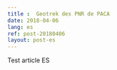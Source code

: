 ```yaml
---
title :  Geotrek des PNR de PACA
date: 2018-04-06
lang: es
ref: post-20180406
layout: post-es
---
```


Test article ES